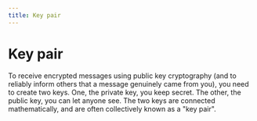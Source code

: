 ```yaml
---
title: Key pair
---
```

# Key pair

To receive encrypted messages using public key cryptography  (and to reliably inform others that a message genuinely came from you), you need to create two keys. One, the private key, you keep secret. The other, the public key, you can let anyone see. The two keys are connected mathematically, and are often collectively known as a "key pair".